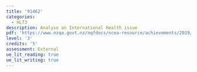 ```yaml
---
title: '91462'
categories:
  - HLT3
description: Analyse an International Health issue
pdf: 'https://www.nzqa.govt.nz/nqfdocs/ncea-resource/achievements/2019/as91462.pdf'
level: '3'
credits: '5'
assessment: External
ue_lit_reading: true
ue_lit_writing: true
---
```


